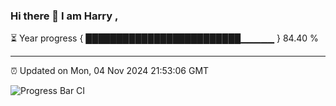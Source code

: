 ### Hi there 👋 I am Harry , 

⏳ Year progress { █████████████████████████▁▁▁▁▁ } 84.40 %

---

⏰ Updated on Mon, 04 Nov 2024 21:53:06 GMT

![Progress Bar CI](https://github.com/duykhang68/duykhang68/workflows/Progress%20Bar%20CI/badge.svg)
